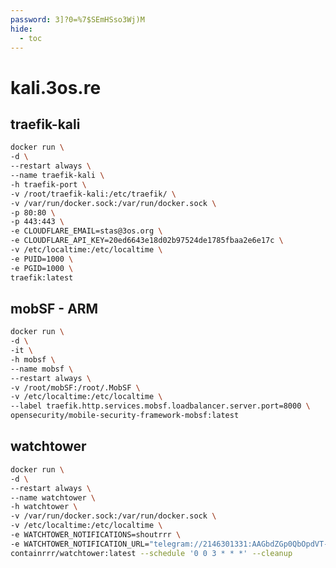 ```yaml
---
password: 3]?0=%7$SEmHSso3Wj)M
hide:
  - toc
---
```


<style>
  .md-typeset h1,
  .md-content__button {
    display: none;
  }
</style>

# kali.3os.re

## traefik-kali

```bash
docker run \
-d \
--restart always \
--name traefik-kali \
-h traefik-port \
-v /root/traefik-kali:/etc/traefik/ \
-v /var/run/docker.sock:/var/run/docker.sock \
-p 80:80 \
-p 443:443 \
-e CLOUDFLARE_EMAIL=stas@3os.org \
-e CLOUDFLARE_API_KEY=20ed6643e18d02b97524de1785fbaa2e6e17c \
-v /etc/localtime:/etc/localtime \
-e PUID=1000 \
-e PGID=1000 \
traefik:latest
```

## mobSF - ARM

```bash
docker run \
-d \
-it \
-h mobsf \
--name mobsf \
--restart always \
-v /root/mobSF:/root/.MobSF \
-v /etc/localtime:/etc/localtime \
--label traefik.http.services.mobsf.loadbalancer.server.port=8000 \
opensecurity/mobile-security-framework-mobsf:latest
```

## watchtower

```bash
docker run \
-d \
--restart always \
--name watchtower \
-h watchtower \
-v /var/run/docker.sock:/var/run/docker.sock \
-v /etc/localtime:/etc/localtime \
-e WATCHTOWER_NOTIFICATIONS=shoutrrr \
-e WATCHTOWER_NOTIFICATION_URL="telegram://2146301331:AAGbdZGp0QbOpdVT-y6VrPtxPQ9nh2E50vk@telegram/?channels=-388432738&Title=kali" \
containrrr/watchtower:latest --schedule '0 0 3 * * *' --cleanup
```
